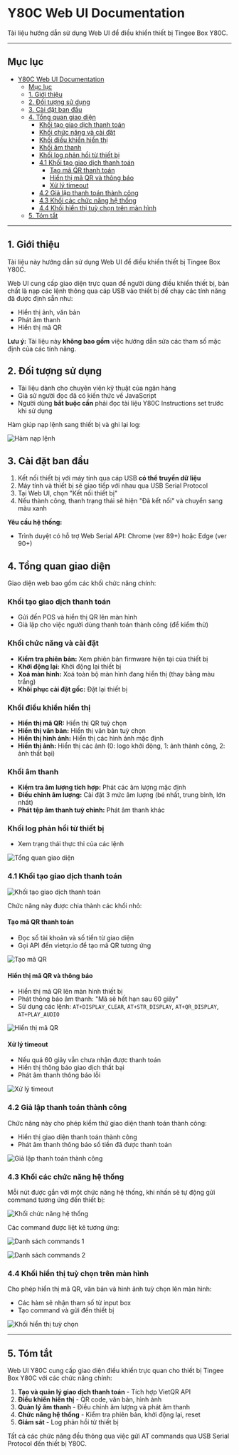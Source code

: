 # Y80C Web UI Documentation

Tài liệu hướng dẫn sử dụng Web UI để điều khiển thiết bị Tingee Box Y80C.

---

## Mục lục

- [Y80C Web UI Documentation](#y80c-web-ui-documentation)
  - [Mục lục](#mục-lục)
  - [1. Giới thiệu](#1-giới-thiệu)
  - [2. Đối tượng sử dụng](#2-đối-tượng-sử-dụng)
  - [3. Cài đặt ban đầu](#3-cài-đặt-ban-đầu)
  - [4. Tổng quan giao diện](#4-tổng-quan-giao-diện)
    - [Khối tạo giao dịch thanh toán](#khối-tạo-giao-dịch-thanh-toán)
    - [Khối chức năng và cài đặt](#khối-chức-năng-và-cài-đặt)
    - [Khối điều khiển hiển thị](#khối-điều-khiển-hiển-thị)
    - [Khối âm thanh](#khối-âm-thanh)
    - [Khối log phản hồi từ thiết bị](#khối-log-phản-hồi-từ-thiết-bị)
    - [4.1 Khối tạo giao dịch thanh toán](#41-khối-tạo-giao-dịch-thanh-toán)
      - [Tạo mã QR thanh toán](#tạo-mã-qr-thanh-toán)
      - [Hiển thị mã QR và thông báo](#hiển-thị-mã-qr-và-thông-báo)
      - [Xử lý timeout](#xử-lý-timeout)
    - [4.2 Giả lập thanh toán thành công](#42-giả-lập-thanh-toán-thành-công)
    - [4.3 Khối các chức năng hệ thống](#43-khối-các-chức-năng-hệ-thống)
    - [4.4 Khối hiển thị tuỳ chọn trên màn hình](#44-khối-hiển-thị-tuỳ-chọn-trên-màn-hình)
  - [5. Tóm tắt](#5-tóm-tắt)

---

## 1. Giới thiệu

Tài liệu này hướng dẫn sử dụng Web UI để điều khiển thiết bị Tingee Box Y80C. 

Web UI cung cấp giao diện trực quan để người dùng điều khiển thiết bị, bản chất là nạp các lệnh thông qua cáp USB vào thiết bị để chạy các tính năng đã được định sẵn như:
- Hiển thị ảnh, văn bản
- Phát âm thanh
- Hiển thị mã QR

**Lưu ý:** Tài liệu này **không bao gồm** việc hướng dẫn sửa các tham số mặc định của các tính năng.

## 2. Đối tượng sử dụng

- Tài liệu dành cho chuyên viên kỹ thuật của ngân hàng
- Giả sử người đọc đã có kiến thức về JavaScript
- Người dùng **bắt buộc cần** phải đọc tài liệu Y80C Instructions set trước khi sử dụng

Hàm giúp nạp lệnh sang thiết bị và ghi lại log:

![Hàm nạp lệnh](img/Pasted%20image%2020250705093623.png)

## 3. Cài đặt ban đầu

1. Kết nối thiết bị với máy tính qua cáp USB **có thể truyền dữ liệu**
2. Máy tính và thiết bị sẽ giao tiếp với nhau qua USB Serial Protocol
3. Tại Web UI, chọn "Kết nối thiết bị"
4. Nếu thành công, thanh trạng thái sẽ hiện "Đã kết nối" và chuyển sang màu xanh

**Yêu cầu hệ thống:**
- Trình duyệt có hỗ trợ Web Serial API: Chrome (ver 89+) hoặc Edge (ver 90+)

## 4. Tổng quan giao diện

Giao diện web bao gồm các khối chức năng chính:

### Khối tạo giao dịch thanh toán
- Gửi đến POS và hiển thị QR lên màn hình
- Giả lập cho việc người dùng thanh toán thành công (để kiểm thử)

### Khối chức năng và cài đặt
- **Kiểm tra phiên bản:** Xem phiên bản firmware hiện tại của thiết bị
- **Khởi động lại:** Khởi động lại thiết bị
- **Xoá màn hình:** Xoá toàn bộ màn hình đang hiển thị (thay bằng màu trắng)
- **Khôi phục cài đặt gốc:** Đặt lại thiết bị

### Khối điều khiển hiển thị
- **Hiển thị mã QR:** Hiển thị QR tuỳ chọn
- **Hiển thị văn bản:** Hiển thị văn bản tuỳ chọn
- **Hiển thị hình ảnh:** Hiển thị các hình ảnh mặc định
- **Hiển thị ảnh:** Hiển thị các ảnh (0: logo khởi động, 1: ảnh thành công, 2: ảnh thất bại)

### Khối âm thanh
- **Kiểm tra âm lượng tích hợp:** Phát các âm lượng mặc định
- **Điều chỉnh âm lượng:** Cài đặt 3 mức âm lượng (bé nhất, trung bình, lớn nhất)
- **Phát tệp âm thanh tuỳ chỉnh:** Phát âm thanh khác

### Khối log phản hồi từ thiết bị
- Xem trạng thái thực thi của các lệnh

![Tổng quan giao diện](img/Pasted%20image%2020250705091952.png)

### 4.1 Khối tạo giao dịch thanh toán

![Khối tạo giao dịch thanh toán](img/Pasted%20image%2020250705094113.png)

Chức năng này được chia thành các khối nhỏ:

#### Tạo mã QR thanh toán
- Đọc số tài khoản và số tiền từ giao diện
- Gọi API đến vietqr.io để tạo mã QR tương ứng

![Tạo mã QR](img/Pasted%20image%2020250705094237.png)

#### Hiển thị mã QR và thông báo
- Hiển thị mã QR lên màn hình thiết bị
- Phát thông báo âm thanh: "Mã sẽ hết hạn sau 60 giây"
- Sử dụng các lệnh: `AT+DISPLAY_CLEAR`, `AT+STR_DISPLAY`, `AT+QR_DISPLAY`, `AT+PLAY_AUDIO`

![Hiển thị mã QR](img/Pasted%20image%2020250705094503.png)

#### Xử lý timeout
- Nếu quá 60 giây vẫn chưa nhận được thanh toán
- Hiển thị thông báo giao dịch thất bại
- Phát âm thanh thông báo lỗi

![Xử lý timeout](img/Pasted%20image%2020250705094603.png)

### 4.2 Giả lập thanh toán thành công

Chức năng này cho phép kiểm thử giao diện thanh toán thành công:
- Hiển thị giao diện thanh toán thành công
- Phát âm thanh thông báo số tiền đã được thanh toán

![Giả lập thanh toán thành công](img/Pasted%20image%2020250705094756.png)

### 4.3 Khối các chức năng hệ thống

Mỗi nút được gắn với một chức năng hệ thống, khi nhấn sẽ tự động gửi command tương ứng đến thiết bị:

![Khối chức năng hệ thống](img/Pasted%20image%2020250705095256.png)

Các command được liệt kê tương ứng:

![Danh sách commands 1](img/Pasted%20image%2020250705095342.png)

![Danh sách commands 2](img/Pasted%20image%2020250705100037.png)

### 4.4 Khối hiển thị tuỳ chọn trên màn hình

Cho phép hiển thị mã QR, văn bản và hình ảnh tuỳ chọn lên màn hình:
- Các hàm sẽ nhận tham số từ input box
- Tạo command và gửi đến thiết bị

![Khối hiển thị tuỳ chọn](img/Pasted%20image%2020250705100317.png)

---

## 5. Tóm tắt

Web UI Y80C cung cấp giao diện điều khiển trực quan cho thiết bị Tingee Box Y80C với các chức năng chính:

1. **Tạo và quản lý giao dịch thanh toán** - Tích hợp VietQR API
2. **Điều khiển hiển thị** - QR code, văn bản, hình ảnh
3. **Quản lý âm thanh** - Điều chỉnh âm lượng và phát âm thanh
4. **Chức năng hệ thống** - Kiểm tra phiên bản, khởi động lại, reset
5. **Giám sát** - Log phản hồi từ thiết bị

Tất cả các chức năng đều thông qua việc gửi AT commands qua USB Serial Protocol đến thiết bị Y80C.
